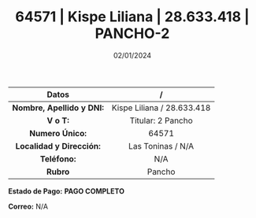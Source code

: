 ﻿---
title: 64571 | Kispe Liliana | 28.633.418 | PANCHO-2
date: 02/01/2024
draft: false
tags: ['toninas', 'titular', 'pancho']
---

|          **Datos**          |  /  |
|:---------------------------:|:---:|
| **Nombre, Apellido y DNI:** | Kispe Liliana / 28.633.418 |
|          **V o T:**         | Titular: 2 Pancho |
|      **Numero Único:**      | 64571 |
|  **Localidad y Dirección:** | Las Toninas / N/A |
|        **Teléfono:**        | N/A |
|          **Rubro**          | Pancho |

**Estado de Pago:** **PAGO COMPLETO**

**Correo:** N/A
